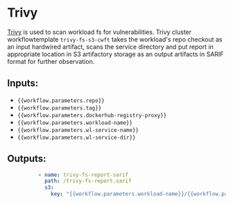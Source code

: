 # Trivy
[Trivy](https://aquasecurity.github.io/trivy) is used to scan workload fs for vulnerabilities.  Trivy cluster workflowtemplate `trivy-fs-s3-cwft` takes the workload's repo checkout as an input hardwired artifact, scans the service directory and put report in appropriate location in S3 artifactory storage as an output artifacts in SARIF format for further observation. 
## Inputs:
- `{{workflow.parameters.repo}}`
- `{{workflow.parameters.tag}}`
- `{{workflow.parameters.dockerhub-registry-proxy}}`
- `{{workflow.parameters.workload-name}}`
- `{{workflow.parameters.wl-service-name}}`
- `{{workflow.parameters.wl-service-dir}}`
## Outputs:
```yaml
          - name: trivy-fs-report-sarif 
            path: /trivy-fs-report.sarif 
            s3:
              key: "{{workflow.parameters.workload-name}}/{{workflow.parameters.tag}}/{{workflow.parameters.wl-service-name}}-trivy-fs-report-sarif"
```
